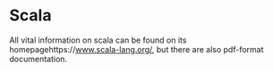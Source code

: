 # Scala

All vital information on scala can be found on its homepagehttps://www.scala-lang.org/, 
but there are also pdf-format documentation. 
